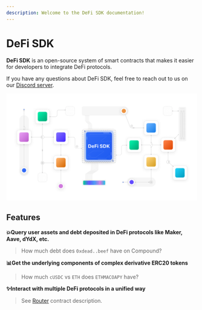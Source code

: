 ```yaml
---
description: Welcome to the DeFi SDK documentation!
---
```


# DeFi SDK

**DeFi SDK** is an open-source system of smart contracts that makes it easier for developers to integrate DeFi protocols.

If you have any questions about DeFi SDK, feel free to reach out to us on our [Discord server](https://go.zerion.io/discord).

![](../.gitbook/assets/twitter_final.png)

## Features

**💥Query user assets and debt deposited in DeFi protocols like Maker, Aave, dYdX, etc.**

> How much debt does `0xdead..beef` have on Compound?

**📊Get the underlying components of complex derivative ERC20 tokens**

> How much `cUSDC` vs `ETH` does `ETHMACOAPY` have?

**✨Interact with multiple DeFi protocols in a unified way**

> See [Router](defi-sdk.md) contract description.

